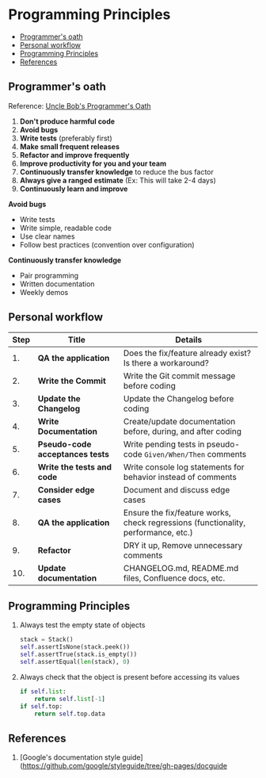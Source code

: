 # Programming Principles 

- [Programmer's oath](#programmers-oath)
- [Personal workflow](#personal-workflow)
- [Programming Principles](#programming-principles)
- [References](#references)

## Programmer's oath

Reference: [Uncle Bob's Programmer's Oath](https://blog.cleancoder.com/uncle-bob/2015/11/18/TheProgrammersOath.html)

1. **Don't produce harmful code**
1. **Avoid bugs**
1. **Write tests** (preferably first)
1. **Make small frequent releases**
1. **Refactor and improve frequently**
1. **Improve productivity for you and your team**
1. **Continuously transfer knowledge** to reduce the bus factor
1. **Always give a ranged estimate** (Ex: This will take 2-4 days)
1. **Continuously learn and improve**

**Avoid bugs**
- Write tests
- Write simple, readable code
- Use clear names
- Follow best practices (convention over configuration)

**Continuously transfer knowledge**
- Pair programming
- Written documentation
- Weekly demos

## Personal workflow

| Step | Title                             | Details                                                                            |
| ---- | --------------------------------- | ---------------------------------------------------------------------------------- |
| 1.   | **QA the application**            | Does the fix/feature already exist? Is there a workaround?                         |
| 2.   | **Write the Commit**              | Write the Git commit message before coding                                         |
| 3.   | **Update the Changelog**          | Update the Changelog before coding                                                 |
| 4.   | **Write Documentation**           | Create/update documentation before, during, and after coding                       |
| 5.   | **Pseudo-code acceptances tests** | Write pending tests in pseudo-code `Given/When/Then` comments                      |
| 6.   | **Write the tests and code**      | Write console log statements for behavior instead of comments                      |
| 7.   | **Consider edge cases**           | Document and discuss edge cases                                                    |
| 8.   | **QA the application**            | Ensure the fix/feature works, check regressions (functionality, performance, etc.) |
| 9.   | **Refactor**                      | DRY it up, Remove unnecessary comments                                             |
| 10.  | **Update documentation**          | CHANGELOG.md, README.md files, Confluence docs, etc.                               |

## Programming Principles

1. Always test the empty state of objects
    ```python
    stack = Stack()
    self.assertIsNone(stack.peek())
    self.assertTrue(stack.is_empty())
    self.assertEqual(len(stack), 0)
    ```
1. Always check that the object is present before accessing its values
    ```python
    if self.list:
        return self.list[-1]
    if self.top:
        return self.top.data
    ```

## References

1. [Google's documentation style guide](https://github.com/google/styleguide/tree/gh-pages/docguide
